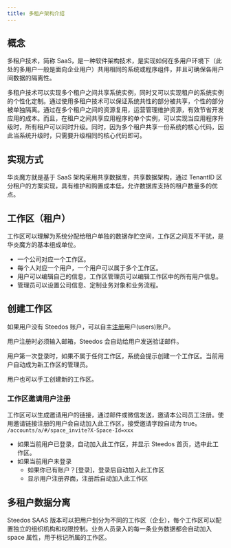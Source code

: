 ```yaml
---
title: 多租户架构介绍
---
```


## 概念

多租户技术，简称 SaaS，是一种软件架构技术，是实现如何在多用户环境下（此处的多用户一般是面向企业用户）共用相同的系统或程序组件，并且可确保各用户间数据的隔离性。

多租户技术可以实现多个租户之间共享系统实例，同时又可以实现租户的系统实例的个性化定制。通过使用多租户技术可以保证系统共性的部分被共享，个性的部分被单独隔离。通过在多个租户之间的资源复用，运营管理维护资源，有效节省开发应用的成本。而且，在租户之间共享应用程序的单个实例，可以实现当应用程序升级时，所有租户可以同时升级。同时，因为多个租户共享一份系统的核心代码，因此当系统升级时，只需要升级相同的核心代码即可。

## 实现方式

华炎魔方就是基于 SaaS 架构采用共享数据库，共享数据架构，通过 TenantID 区分租户的方案实现，具有维护和购置成本低，允许数据库支持的租户数量多的优点。

## 工作区（租户）

工作区可以理解为系统分配给租户单独的数据存贮空间，工作区之间互不干扰，是华炎魔方的基本组成单位。

- 一个公司对应一个工作区。
- 每个人对应一个用户，一个用户可以属于多个工作区。
- 用户可以编辑自己的信息，工作区管理员可以编辑工作区中的所有用户信息。
- 管理员可以设置公司信息、定制业务对象和业务流程。

## 创建工作区

如果用户没有 Steedos 账户，可以自主[注册](https://cn.steedos.com/)用户(users)账户。

用户注册时必须输入邮箱，Steedos 会自动给用户发送验证邮件。

用户第一次登录时，如果不属于任何工作区，系统会提示创建一个工作区。当前用户自动成为新工作区的管理员。

用户也可以手工创建新的工作区。

### 工作区邀请用户注册

工作区可以生成邀请用户的链接，通过邮件或微信发送，邀请本公司员工注册。使用邀请链接注册的用户会自动加入此工作区，接受邀请字段自动为 true。
`/accounts/a/#/space_invite?X-Space-Id=xxx`

- 如果当前用户已登录，自动加入此工作区，并显示 Steedos 首页，选中此工作区。
- 如果当前用户未登录
  - 如果你已有账户？[登录]，登录后自动加入此工作区
  - 显示用户注册界面，注册后自动加入此工作区

## 多租户数据分离

Steedos SAAS 版本可以把用户划分为不同的工作区（企业），每个工作区可以配置独立的组织机构和权限控制。业务人员录入的每一条业务数据都会自动加入 space 属性，用于标记所属的工作区。

